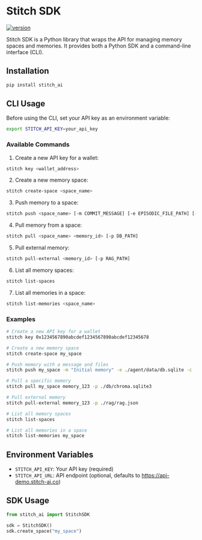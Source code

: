 # Stitch SDK
[![version](https://img.shields.io/badge/version-0.2.7-yellow.svg)](https://semver.org)

Stitch SDK is a Python library that wraps the API for managing memory spaces and memories. It provides both a Python SDK and a command-line interface (CLI).

## Installation

```bash
pip install stitch_ai
```

## CLI Usage

Before using the CLI, set your API key as an environment variable:

```bash
export STITCH_API_KEY=your_api_key
```

### Available Commands

1. Create a new API key for a wallet:
```bash
stitch key <wallet_address>
```

2. Create a new memory space:
```bash
stitch create-space <space_name>
```

3. Push memory to a space:
```bash
stitch push <space_name> [-m COMMIT_MESSAGE] [-e EPISODIC_FILE_PATH] [-c CHARACTER_FILE_PATH]
```

4. Pull memory from a space:
```bash
stitch pull <space_name> <memory_id> [-p DB_PATH]
```

5. Pull external memory:
```bash
stitch pull-external <memory_id> [-p RAG_PATH]
```

6. List all memory spaces:
```bash
stitch list-spaces
```

7. List all memories in a space:
```bash
stitch list-memories <space_name>
```

### Examples

```bash
# Create a new API key for a wallet
stitch key 0x1234567890abcdef1234567890abcdef12345678

# Create a new memory space
stitch create-space my_space

# Push memory with a message and files
stitch push my_space -m "Initial memory" -e ./agent/data/db.sqlite -c ./characters/default.character.json

# Pull a specific memory
stitch pull my_space memory_123 -p ./db/chroma.sqlite3

# Pull external memory
stitch pull-external memory_123 -p ./rag/rag.json

# List all memory spaces
stitch list-spaces

# List all memories in a space
stitch list-memories my_space

```

## Environment Variables

- `STITCH_API_KEY`: Your API key (required)
- `STITCH_API_URL`: API endpoint (optional, defaults to https://api-demo.stitch-ai.co)


## SDK Usage

```python
from stitch_ai import StitchSDK

sdk = StitchSDK()
sdk.create_space("my_space")
```
